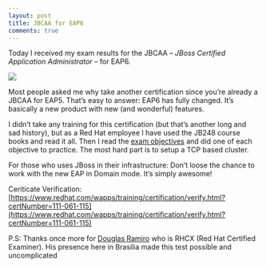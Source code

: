 ```yaml
---
layout: post
title: JBCAA for EAP6
comments: true
---
```


Today I received my exam results for the JBCAA – *JBoss Certified Application Administrator* – for EAP6.

![](http://www.dmartin.es/wp-content/uploads/2011/08/RHCJA.png)

Most people asked me why take another certification since you’re already a JBCAA for EAP5. That’s easy to answer: EAP6 has fully changed. It’s basically a new product with new (and wonderful) features.

I didn’t take any training for this certification  (but that’s another long and sad history), but as a Red Hat employee I have used the JB248 course books and read it all. Then I read the [exam objectives](http://www.redhat.com/en/services/training/ex248-red-hat-certified-jboss-administration-rhcja-exam) and did one of each objective to practice. The most hard part is to setup a TCP based cluster.

For those who uses JBoss in their infrastructure: Don’t loose the chance to work with the new EAP in Domain mode. It’s simply awesome!

Ceriticate Verification: [https://www.redhat.com/wapps/training/certification/verify.html?certNumber=111-061-115](https://www.redhat.com/wapps/training/certification/verify.html?certNumber=111-061-115)

P.S: Thanks once more for [Douglas Ramiro](http://blog.douglasramiro.com.br/) who is RHCX (Red Hat Certified Examiner). His presence here in Brasília made this test possible and uncomplicated